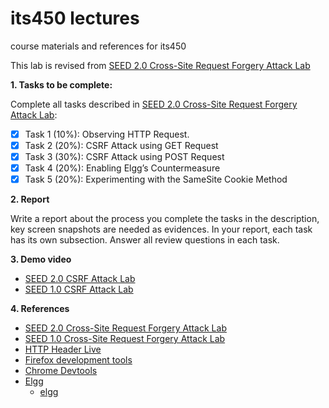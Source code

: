 # its450 lectures

course materials and references for its450

This lab is revised from [SEED 2.0 Cross-Site Request Forgery Attack Lab](https://seedsecuritylabs.org/Labs_20.04/Web/Web_CSRF_Elgg/)

**1. Tasks to be complete:**

Complete all tasks described in [SEED 2.0 Cross-Site Request Forgery Attack Lab](./refs/WebCSRFElgg.pdf):

- [x] Task 1 (10%): Observing HTTP Request.
- [x] Task 2 (20%): CSRF Attack using GET Request
- [x] Task 3 (30%): CSRF Attack using POST Request
- [x] Task 4 (20%): Enabling Elgg’s Countermeasure
- [x] Task 5 (20%): Experimenting with the SameSite Cookie Method

**2. Report**

Write a report about the process you complete the tasks in the description, key screen snapshots are needed as evidences. In your report, each task has its own subsection. Answer all review questions in each task.


**3. Demo video**
* [SEED 2.0 CSRF Attack Lab]()
* [SEED 1.0 CSRF Attack Lab](https://youtu.be/Hf6We9DRjnM)

**4. References**
* [SEED 2.0 Cross-Site Request Forgery Attack Lab](https://seedsecuritylabs.org/Labs_20.04/Web/Web_CSRF_Elgg/)
* [SEED 1.0 Cross-Site Request Forgery Attack Lab](https://seedsecuritylabs.org/Labs_16.04/Web/Web_CSRF_Elgg/)
* [HTTP Header Live](https://addons.mozilla.org/en-US/firefox/addon/http-header-live/)
* [Firefox development tools](https://developer.mozilla.org/en-US/docs/Tools)
* [Chrome Devtools](https://developers.google.com/web/tools/chrome-devtools)
* [Elgg](https://en.wikipedia.org/wiki/Elgg_(software))
  * [elgg](https://elgg.org/)